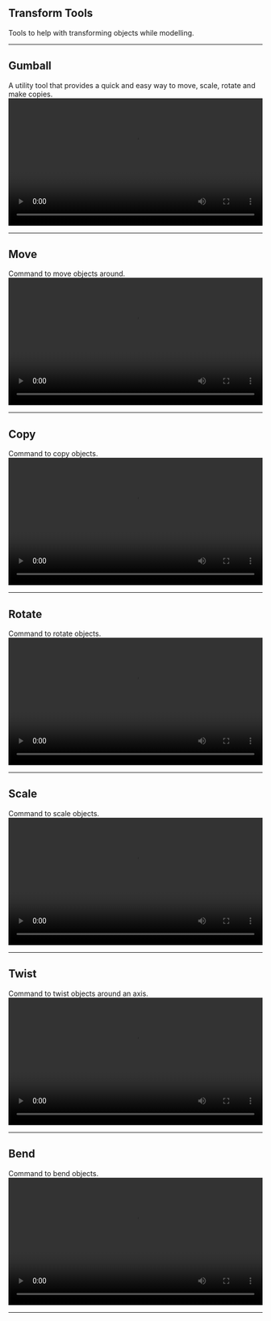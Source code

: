 
## Transform Tools

Tools to help with transforming objects while modelling.

---

## Gumball
A utility tool that provides a quick and easy way to move, scale, rotate and make copies.
<video width="100%" controls>
  <source src="./gumball.mp4" type="video/mp4">
  Your browser does not support the video tag.
</video>

---

## Move
Command to move objects around.
<video width="100%" controls>
  <source src="./move.mp4" type="video/mp4">
  Your browser does not support the video tag.
</video>

---

## Copy
Command to copy objects.
<video width="100%" controls>
  <source src="./copy.mp4" type="video/mp4">
  Your browser does not support the video tag.
</video>

---

## Rotate
Command to rotate objects.
<video width="100%" controls>
  <source src="./rotate.mp4" type="video/mp4">
  Your browser does not support the video tag.
</video>

---

## Scale
Command to scale objects.
<video width="100%" controls>
  <source src="./scale.mp4" type="video/mp4">
  Your browser does not support the video tag.
</video>

---

## Twist
Command to twist objects around an axis.
<video width="100%" controls>
  <source src="./twist.mp4" type="video/mp4">
  Your browser does not support the video tag.
</video>

---

## Bend
Command to bend objects.
<video width="100%" controls>
  <source src="./bend.mp4" type="video/mp4">
  Your browser does not support the video tag.
</video>

---
